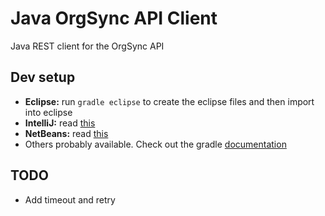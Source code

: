 # Java OrgSync API Client

Java REST client for the OrgSync API

## Dev setup

- **Eclipse:** run `gradle eclipse` to create the eclipse files and then import into eclipse
- **IntelliJ:** read [this](http://blogs.jetbrains.com/idea/2013/04/gradle-improvements-at-121/)
- **NetBeans:** read [this](http://plugins.netbeans.org/plugin/41776/gradle)
- Others probably available. Check out the gradle [documentation](http://www.gradle.org/documentation)

## TODO

* Add timeout and retry